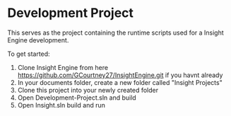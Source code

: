 # Development Project
This serves as the project containing the runtime scripts used for a Insight Engine development.

To get started:
1) Clone Insight Engine from here <https://github.com/GCourtney27/InsightEngine.git> if you havnt already
2) In your documents folder, create a new folder called "Insight Projects"
3) Clone this project into your newly created folder
4) Open Development-Project.sln and build
5) Open Insight.sln build and run
